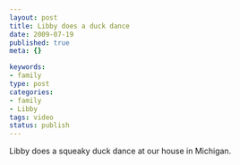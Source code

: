 ```yaml
--- 
layout: post
title: Libby does a duck dance
date: 2009-07-19
published: true
meta: {}

keywords: 
- family
type: post
categories: 
- family
- Libby
tags: video
status: publish
---
```

Libby does a squeaky duck dance at our house in Michigan.
